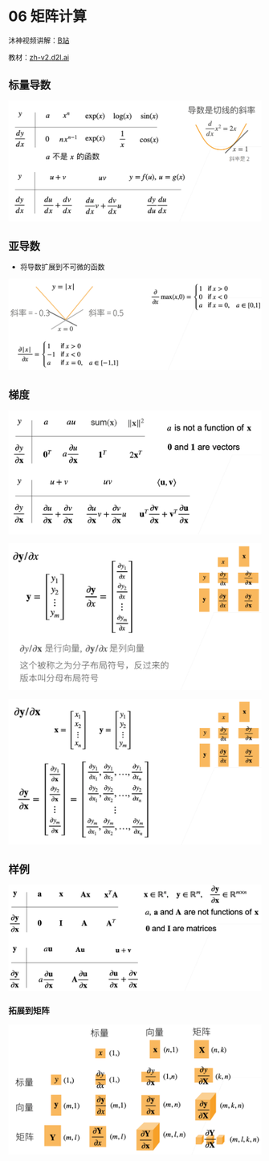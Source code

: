 # 06 矩阵计算
沐神视频讲解：[B站](https://www.bilibili.com/video/BV1eZ4y1w7PY)

教材：[zh-v2.d2l.ai](https://zh-v2.d2l.ai/chapter_preliminaries/calculus.html)
## 标量导数

![Untitled](06Calculus/img.png)

## 亚导数

- 将导数扩展到不可微的函数

![Untitled](06Calculus/img1.png)

## 梯度

![Untitled](06Calculus/img2.png)

![Untitled](06Calculus/img3.png)

![Untitled](06Calculus/img4.png)

## 样例

![Untitled](06Calculus/img5.png)

### 拓展到矩阵

![Untitled](06Calculus/img6.png)